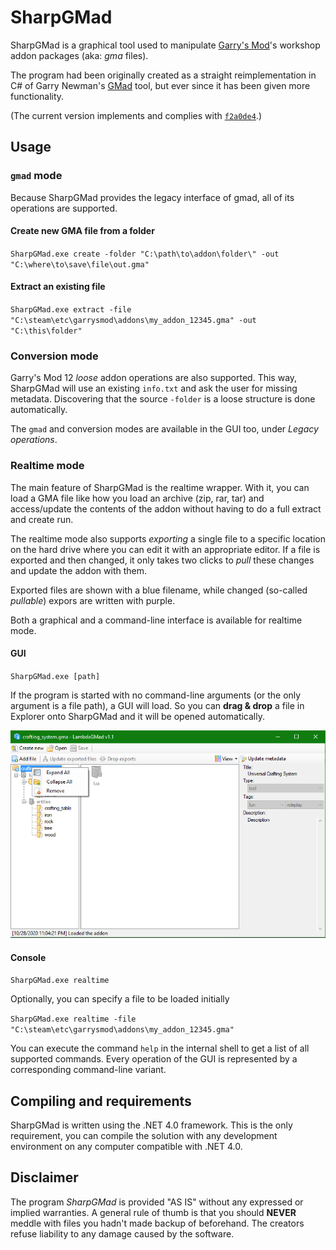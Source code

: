 SharpGMad
=========

SharpGMad is a graphical tool used to manipulate [Garry's
Mod](http://en.wikipedia.org/wiki/Garry%27s_Mod)'s workshop addon packages
(aka: _gma_ files).

The program had been originally created as a straight reimplementation in
C# of Garry Newman's [GMad](http://github.com/garrynewman/gmad) tool, but
ever since it has been given more functionality.

(The current version implements and complies with
[`f2a0de4`](http://github.com/garrynewman/gmad/tree/f2a0de42f5d124221ea080f18f338cf8fc23c15f).)

Usage
-----

### `gmad` mode

Because SharpGMad provides the legacy interface of gmad, all of its
operations are supported.

#### Create new GMA file from a folder

`SharpGMad.exe create -folder "C:\path\to\addon\folder\" -out
"C:\where\to\save\file\out.gma"`

#### Extract an existing file

`SharpGMad.exe extract -file
"C:\steam\etc\garrysmod\addons\my_addon_12345.gma" -out "C:\this\folder"`

### Conversion mode

Garry's Mod 12 _loose_ addon operations are also supported. This way,
SharpGMad will use an existing `info.txt` and ask the user for missing
metadata. Discovering that the source `-folder` is a loose structure is
done automatically.


The `gmad` and conversion modes are available in the GUI too, under
_Legacy operations_.

### Realtime mode

The main feature of SharpGMad is the realtime wrapper. With it, you can
load a GMA file like how you load an archive (zip, rar, tar) and
access/update the contents of the addon without having to do a full
extract and create run.

The realtime mode also supports _exporting_ a single file to a specific
location on the hard drive where you can edit it with an appropriate
editor. If a file is exported and then changed, it only takes two clicks
to _pull_ these changes and update the addon with them.

Exported files are shown with a blue filename, while changed (so-called
_pullable_) expors are written with purple.

Both a graphical and a command-line interface is available for realtime
mode.

#### GUI

`SharpGMad.exe [path]`

If the program is started with no command-line arguments (or the only
argument is a file path), a GUI will load. So you can **drag & drop** a
file in Explorer onto SharpGMad and it will be opened automatically.

![Screenshot of GUI mode](Screenshot.png)

#### Console

`SharpGMad.exe realtime`

Optionally, you can specify a file to be loaded initially

`SharpGMad.exe realtime -file "C:\steam\etc\garrysmod\addons\my_addon_12345.gma"`

You can execute the command `help` in the internal shell to get a list of
all supported commands. Every operation of the GUI is represented by a
corresponding command-line variant.

Compiling and requirements
--------------------------

SharpGMad is written using the .NET 4.0 framework. This is the only
requirement, you can compile the solution with any development environment
on any computer compatible with .NET 4.0.

Disclaimer
----------

The program _SharpGMad_ is provided "AS IS" without any expressed or
implied warranties. A general rule of thumb is that you should **NEVER**
meddle with files you hadn't made backup of beforehand. The creators
refuse liability to any damage caused by the software.
